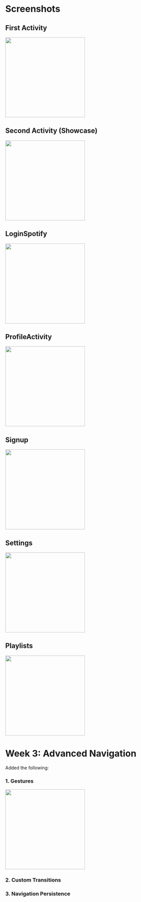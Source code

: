 # Screenshots

## First Activity
<img src="https://github.com/user-attachments/assets/c694cb04-8c1b-4e0b-8090-1eaf1631dcaa" width="250" />

## Second Activity (Showcase)
<img src="https://github.com/user-attachments/assets/2522c054-d7a3-42df-8cdf-a74bb79ee283" width="250" />

## LoginSpotify
<img src="https://github.com/user-attachments/assets/f2a10235-b3a3-4507-86ea-0ddc7fca85fd" width="250" />

## ProfileActivity
<img src="https://github.com/user-attachments/assets/c6141567-7b7c-402f-aae5-53687793f793" width="250" />

## Signup
<img src="https://github.com/user-attachments/assets/fc249185-e8c8-4e4e-8178-c1b809353947" width="250" />

## Settings
<img src="https://github.com/user-attachments/assets/f0e272f9-b0a9-4c55-9aa5-719500118c4b" width="250" />

## Playlists
<img src="https://github.com/user-attachments/assets/cd960674-231f-4ce0-a73f-30f535738120" width="250" />


# Week 3: Advanced Navigation
Added the following:
   
### 1. Gestures
<img src="https://github.com/user-attachments/assets/61838bfa-cda5-4478-a205-8baa2d0fa118" width="250" />

### 2. Custom Transitions

### 3. Navigation Persistence


